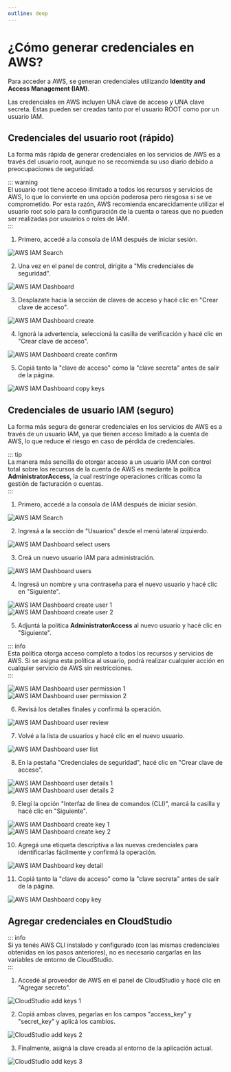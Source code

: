 ```yaml
---
outline: deep
---
```


# ¿Cómo generar credenciales en AWS?  

Para acceder a AWS, se generan credenciales utilizando **Identity and Access Management (IAM)**.  

Las credenciales en AWS incluyen UNA clave de acceso y UNA clave secreta. Estas pueden ser creadas tanto por el usuario ROOT como por un usuario IAM.  

## Credenciales del usuario root (rápido)  

La forma más rápida de generar credenciales en los servicios de AWS es a través del usuario root, aunque no se recomienda su uso diario debido a preocupaciones de seguridad.  

::: warning  
El usuario root tiene acceso ilimitado a todos los recursos y servicios de AWS, lo que lo convierte en una opción poderosa pero riesgosa si se ve comprometido. Por esta razón, AWS recomienda encarecidamente utilizar el usuario root solo para la configuración de la cuenta o tareas que no pueden ser realizadas por usuarios o roles de IAM.  
:::  

1. Primero, accedé a la consola de IAM después de iniciar sesión.  

![AWS IAM Search](../../assets/images/aws_credentials/aws_iam_search.png)  

2. Una vez en el panel de control, dirigite a "Mis credenciales de seguridad".  

![AWS IAM Dashboard](../../assets/images/aws_credentials/aws_iam_dashboard.png)  

3. Desplazate hacia la sección de claves de acceso y hacé clic en "Crear clave de acceso".  

![AWS IAM Dashboard create](../../assets/images/aws_credentials/aws_iam_dashboard_create_access_key.png)  

4. Ignorá la advertencia, seleccioná la casilla de verificación y hacé clic en "Crear clave de acceso".  

![AWS IAM Dashboard create confirm](../../assets/images/aws_credentials/aws_iam_dashboard_create_access_key_confirm.png)  

5. Copiá tanto la "clave de acceso" como la "clave secreta" antes de salir de la página.  

![AWS IAM Dashboard copy keys](../../assets/images/aws_credentials/aws_iam_dashboard_create_access_key_copy_1.png)  

## Credenciales de usuario IAM (seguro)  

La forma más segura de generar credenciales en los servicios de AWS es a través de un usuario IAM, ya que tienen acceso limitado a la cuenta de AWS, lo que reduce el riesgo en caso de pérdida de credenciales.  

::: tip  
La manera más sencilla de otorgar acceso a un usuario IAM con control total sobre los recursos de la cuenta de AWS es mediante la política **AdministratorAccess**, la cual restringe operaciones críticas como la gestión de facturación o cuentas.  
:::  

1. Primero, accedé a la consola de IAM después de iniciar sesión.  

![AWS IAM Search](../../assets/images/aws_credentials/aws_iam_search.png)  

2. Ingresá a la sección de "Usuarios" desde el menú lateral izquierdo.  

![AWS IAM Dashboard select users](../../assets/images/aws_credentials/aws_iam_dashboard_select_users.png)  

3. Creá un nuevo usuario IAM para administración.  

![AWS IAM Dashboard users](../../assets/images/aws_credentials/aws_iam_dashboard_users.png)  

4. Ingresá un nombre y una contraseña para el nuevo usuario y hacé clic en "Siguiente".  

![AWS IAM Dashboard create user 1](../../assets/images/aws_credentials/aws_iam_dashboard_create_user_1.png)  
![AWS IAM Dashboard create user 2](../../assets/images/aws_credentials/aws_iam_dashboard_create_user_2.png)  

5. Adjuntá la política **AdministratorAccess** al nuevo usuario y hacé clic en "Siguiente".  

::: info  
Esta política otorga acceso completo a todos los recursos y servicios de AWS. Si se asigna esta política al usuario, podrá realizar cualquier acción en cualquier servicio de AWS sin restricciones.  
:::  

![AWS IAM Dashboard user permission 1](../../assets/images/aws_credentials/aws_iam_dashboard_set_user_permissions_1.png)  
![AWS IAM Dashboard user permission 2](../../assets/images/aws_credentials/aws_iam_dashboard_set_user_permissions_2.png)  

6. Revisá los detalles finales y confirmá la operación.  

![AWS IAM Dashboard user review](../../assets/images/aws_credentials/aws_iam_dashboard_users_review.png)  

7. Volvé a la lista de usuarios y hacé clic en el nuevo usuario.  

![AWS IAM Dashboard user list](../../assets/images/aws_credentials/aws_iam_dashboard_new_user_list.png)  

8. En la pestaña "Credenciales de seguridad", hacé clic en "Crear clave de acceso".  

![AWS IAM Dashboard user details 1](../../assets/images/aws_credentials/aws_iam_dashboard_new_user_details_1.png)  
![AWS IAM Dashboard user details 2](../../assets/images/aws_credentials/aws_iam_dashboard_new_user_details_2.png)  

9. Elegí la opción "Interfaz de línea de comandos (CLI)", marcá la casilla y hacé clic en "Siguiente".  

![AWS IAM Dashboard create key 1](../../assets/images/aws_credentials/aws_iam_dashboard_create_access_key_options_1.png)  
![AWS IAM Dashboard create key 2](../../assets/images/aws_credentials/aws_iam_dashboard_create_access_key_options_2.png)  

10. Agregá una etiqueta descriptiva a las nuevas credenciales para identificarlas fácilmente y confirmá la operación.  

![AWS IAM Dashboard key detail](../../assets/images/aws_credentials/aws_iam_dashboard_create_access_key_description.png)  

11. Copiá tanto la "clave de acceso" como la "clave secreta" antes de salir de la página.  

![AWS IAM Dashboard copy key](../../assets/images/aws_credentials/aws_iam_dashboard_create_access_key_copy_2.png)  

## Agregar credenciales en CloudStudio  

::: info  
Si ya tenés AWS CLI instalado y configurado (con las mismas credenciales obtenidas en los pasos anteriores), no es necesario cargarlas en las variables de entorno de CloudStudio.  
:::  

1. Accedé al proveedor de AWS en el panel de CloudStudio y hacé clic en "Agregar secreto".  

![CloudStudio add keys 1](../../assets/images/aws_credentials/aws_credentials_cloud_studio_add_1.png)  

2. Copiá ambas claves, pegarlas en los campos "access_key" y "secret_key" y aplicá los cambios.  

![CloudStudio add keys 2](../../assets/images/aws_credentials/aws_credentials_cloud_studio_add_2.png)  

3. Finalmente, asigná la clave creada al entorno de la aplicación actual.  

![CloudStudio add keys 3](../../assets/images/aws_credentials/aws_credentials_cloud_studio_add_3.png)  

